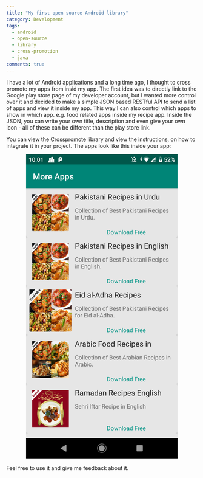 ```yaml
---
title: "My first open source Android library"
category: Development
tags:
  - android
  - open-source
  - library
  - cross-promotion
  - java
comments: true
---
```


I have a lot of Android applications and a long time ago, I thought to cross promote my apps from insid my app. The first idea was to directly link to the Google play store page of my developer account, but I wanted more control over it and decided to make a simple JSON based RESTful API to send a list of apps and view it inside my app. This way I can also control which apps to show in which app. e.g. food related apps inside my recipe app.
Inside the JSON, you can write your own title, description and even give your own icon - all of these can be different than the play store link.

You can view the [Crosspromote](https://github.com/kookydroid-apps/crosspromote) library and view the instructions, on how to integrate it in your project.
The apps look like this inside your app:
<div align="center">
<img src="https://github.com/kookydroid-apps/crosspromote/raw/master/1.png" width="400">
</div>

Feel free to use it and give me feedback about it.
